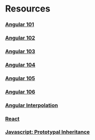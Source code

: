 # Resources

### [Angular 101](MF_ANGULAR_101.md)

### [Angular 102](MF_ANGULAR_102.md)

### [Angular 103](MF_ANGULAR_103.md)

### [Angular 104](MF_ANGULAR_104.md)

### [Angular 105](MF_ANGULAR_105.md)

### [Angular 106](MF_ANGULAR_106.md)

### [Angular Interpolation](MF_ANGULAR_INTERPOLATION.md)

### [React](MF_REACT.md)

### [Javascript: Prototypal Inheritance](MJ_PROTOTYPAL_INHERITANCE.md)
